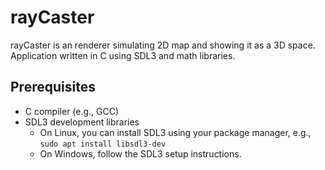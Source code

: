 # rayCaster
rayCaster is an renderer simulating 2D map and showing it as a 3D space. Application written in C using SDL3 and math libraries.

## Prerequisites
- C compiler (e.g., GCC)
- SDL3 development libraries
  - On Linux, you can install SDL3 using your package manager, e.g., `sudo apt install libsdl3-dev`
  - On Windows, follow the SDL3 setup instructions.
